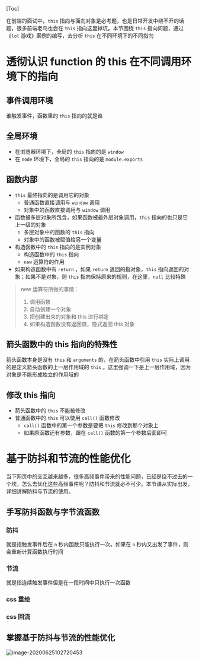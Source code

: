 [Toc]

在前端的面试中，`this` 指向与面向对象是必考题，也是日常开发中绕不开的话题，很多前端老鸟也会在 `this` 指向这里掉坑。本节围绕 `this` 指向问题，通过《`lol` 游戏》案例的编写，去分析 `this` 在不同环境下的不同指向



# 透彻认识 function 的 this 在不同调用环境下的指向

## 事件调用环境

谁触发事件，函数里的 `this` 指向的就是谁

## 全局环境

* 在浏览器环境下，全局的 `this` 指向的是 `window`
* 在 `node` 环境下，全局的 `this` 指向的是 `module.exports`

## 函数内部

* `this` 最终指向的是调用它的对象
  * 普通函数直接调用与 `window` 调用
  * 对象中的函数直接调用与 `window` 调用
* 函数被多层对象所包含，如果函数被最外层对象调用，`this` 指向的也只是它上一级的对象
  * 多层对象中的函数的 `this` 指向
  * 对象中的函数被赋值给另一个变量
* 构造函数中的 `this` 指向的是实例对象
  * 构造函数中的 `this` 指向
  * `new` 运算符的作用
* 如果构造函数中有 `return` ，如果 `return` 返回的指对象，`this` 指向返回的对象；如果不是对象，则 `this` 指向保持原来的规则，在这里，`null` 比较特殊

> new 运算符所做的事情：
>
> 1. 调用函数
> 2. 自动创建一个对象
> 3. 把创建出来的对象和 this 进行绑定
> 4. 如果构造函数没有返回值，隐式返回 this 对象

## 箭头函数中的 this 指向的特殊性

箭头函数本身是没有 `this` 和 `arguments` 的，在箭头函数中引用 `this` 实际上调用的是定义箭头函数的上一层作用域的 `this` 。这里强调一下是上一层作用域，因为对象是不能形成独立的作用域的

## 修改 this 指向

* 箭头函数中的 `this` 不能被修改
* 普通函数中的 `this` 可以使用 `call()` 函数修改
  * `call()` 函数中的第一个参数是要把 `this` 修改到那个对象上
  * 如果原函数还有参数，跟在 `call()` 函数的第一个参数后面即可

# 基于防抖和节流的性能优化

当下网页中的交互越来越多，很多高频事件带来的性能问题，已经是绕不过去的一个坎。怎么去优化这些高频事件呢？防抖和节流就必不可少。本节课从实际出发，详细讲解防抖与节流的使用。

## 手写防抖函数与字节流函数

### 防抖

就是指触发事件后在 `n` 秒内函数只能执行一次。如果在 `n` 秒内又出发了事件，则会重新计算函数执行时间

### 节流

就是指连续触发事件但是在一段时间中只执行一次函数

### css 重绘



### css 回流



## 掌握基于防抖与节流的性能优化





![image-20200625102720453](/Users/wchya/own/markdown/imgs/image-20200625102720453.png)